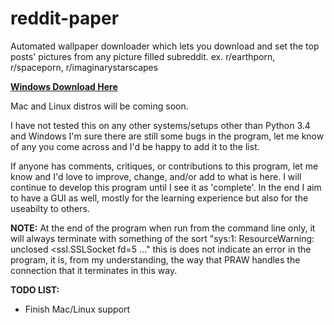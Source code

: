 # reddit-paper
Automated wallpaper downloader which lets you download and set the top posts' pictures from any picture filled subreddit. ex. r/earthporn, r/spaceporn, r/imaginarystarscapes

[**Windows Download Here**](https://github.com/cameron-gagnon/reddit-paper/releases/download/0.9/Reddit.Paper-1.1-win32.msi)

Mac and Linux distros will be coming soon.

I have not tested this on any other systems/setups other than Python 3.4 and Windows
I'm sure there are still some bugs in the program, let me know of any you come across and I'd be happy to add it to the list. 

If anyone has comments, critiques, or contributions to this program, let me know and I'd love to improve, change, and/or add to what is here. I will continue to develop this program until I see it as 'complete'. In the end I aim to have a GUI as well, mostly for the learning experience but also for the useabilty to others.


**NOTE:** At the end of the program when run from the command line only, it will always terminate with something of the sort "sys:1: ResourceWarning: unclosed <ssl.SSLSocket fd=5 ..." this is does not indicate an error in the program, it is, from my understanding, the way that PRAW handles the connection that it terminates in this way.

**TODO LIST:**
* Finish Mac/Linux support
